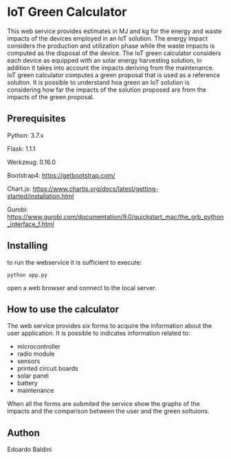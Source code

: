 # IoT Green Calculator
This web service provides estimates in MJ and kg for the energy and waste impacts of the devices employed in an IoT solution. 
The energy impact considers the production and utilization phase while the waste impacts is computed as the disposal of the device. 
The IoT green calculator considers each device as equipped with an solar energy harvesting solution, in addition it takes into account the impacts deriving from the maintenance. 
IoT green calculator computes a green proposal that is used as a reference solution.
It is possible to understand hoa green an IoT solution is considering how far the impacts of the solution proposed are from the impacts of the green proposal.


## Prerequisites
Python:      3.7.x

Flask:       1.1.1

Werkzeug:    0.16.0

Bootstrap4:  https://getbootstrap.com/

Chart.js:    https://www.chartjs.org/docs/latest/getting-started/installation.html

Gurobi:      https://www.gurobi.com/documentation/9.0/quickstart_mac/the_grb_python_interface_f.html

## Installing
to run the webservice it is sufficient to execute:

```python app.py``` 

open a web browser and connect to the local server. 

## How to use the calculator
The web service provides six forms to acquire the information about the user application.
It is possible to indicates information related to:

* microcontroller
* radio module
* sensors
* printed circuit boards
* solar panel
* battery
* maintenance

When all the forms are submited the service show the graphs of the impacts and the comparison between the user and the green soltuions.

## Authon
Edoardo Baldini
